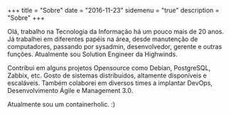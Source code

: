 +++
title = "Sobre"
date = "2016-11-23"
sidemenu = "true"
description = "Sobre"
+++

Olá, trabalho na Tecnologia da Informação há um pouco mais de 20 anos. Já trabalhei em diferentes papéis na área, desde manutenção de computadores, passando por sysadmin, desenvolvedor, gerente e outras funções. Atualmente sou Solution Engineer da Highwinds. 

Contribui em alguns projetos Opensource como Debian, PostgreSQL, Zabbix, etc. Gosto de sistemas distribuídos, altamente disponíveis e escaláveis. Também colaborei em diversos times a implantar DevOps, Desenvolvimento Ágile e Management 3.0.

Atualmente sou um containerholic. :)
